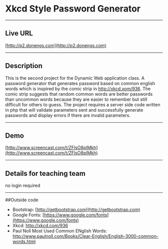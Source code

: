 # Xkcd Style Password Generator

----
## Live URL

[http://p2.donengs.com](http://p2.donengs.com)

----
## Description

This is the second project for the Dynamic Web application class. A password generator that generates password based on common english words which is inspired by the comic strip in http://xkcd.xom/936.  The comic strip suggests that random common words are better passwords than uncommon words because they are easier to remember but still difficult for others to guess.  The project requires a server side code written in php that will validate parameters sent and successfully generate passwords and display errors if there are invalid parameters.

----
## Demo

[http://www.screencast.com/t/ZFlsO8plMkh](http://www.screencast.com/t/ZFlsO8plMkh)

----
## Details for teaching team

no login required

----
##Outside code

* Bootstrap: [http://getbootstrap.com](http://getbootstrap.com)
* Google Fonts: [https://www.google.com/fonts](https://www.google.com/fonts)
* Xkcd: http://xkcd.com/936
* Paul Noll Most Used Common ENglish Words: http://www.paulnoll.com/Books/Clear-English/English-3000-common-words.html
